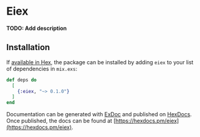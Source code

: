 # Eiex

**TODO: Add description**

## Installation

If [available in Hex](https://hex.pm/docs/publish), the package can be installed
by adding `eiex` to your list of dependencies in `mix.exs`:

```elixir
def deps do
  [
    {:eiex, "~> 0.1.0"}
  ]
end
```

Documentation can be generated with [ExDoc](https://github.com/elixir-lang/ex_doc)
and published on [HexDocs](https://hexdocs.pm). Once published, the docs can
be found at [https://hexdocs.pm/eiex](https://hexdocs.pm/eiex).

